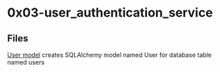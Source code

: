 # 0x03-user_authentication_service

## Files
[User model](user.py "User model")
creates SQLAlchemy model named User for database table named users